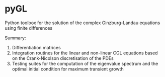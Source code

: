 # pyGL

Python toolbox for the solution of the complex Ginzburg-Landau equations using finite differences

Summary:
1. Differentiation matrices
2. Integration routines for the linear and non-linear CGL equations based on the Crank-Nicolson discretisation of the PDEs
3. Testing suites for the computation of the eigenvalue spectrum and the optimal initial condition for maximum transient growth
